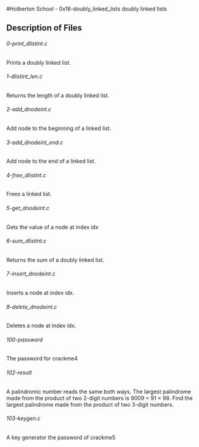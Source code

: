 #Holberton School - 0x16-doubly_linked_lists
doubly linked lists

## Description of Files
<h6>0-print_dlistint.c</h6>
Prints a doubly linked list.

<h6>1-dlistint_len.c</h6>
Returns the length of a doubly linked list.

<h6>2-add_dnodeint.c</h6>
Add node to the beginning of a linked list.

<h6>3-add_dnodeint_end.c</h6>
Add node to the end of a linked list.

<h6>4-free_dlistint.c</h6>
Frees a linked list.

<h6>5-get_dnodeint.c</h6>
Gets the value of a node at index idx

<h6>6-sum_dlistint.c</h6>
Returns the sum of a doubly linked list.

<h6>7-insert_dnodeint.c</h6>
Inserts a node at index idx.

<h6>8-delete_dnodeint.c</h6>
Deletes a node at index idx.

<h6>100-password</h6>
The password for crackme4

<h6>102-result</h6>
A palindromic number reads the same both ways. The largest palindrome made from the product of two 2-digit numbers is 9009 = 91 × 99. Find the largest palindrome made from the product of two 3-digit numbers.

<h6>103-keygen.c</h6>
A key generator the password of crackme5
